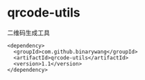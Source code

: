 # qrcode-utils
二维码生成工具



    <dependency>
      <groupId>com.github.binarywang</groupId>
      <artifactId>qrcode-utils</artifactId>
      <version>1.1</version>
    </dependency>
